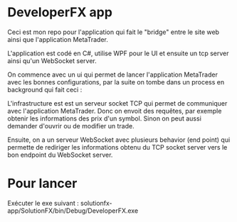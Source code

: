 # DeveloperFX app

Ceci est mon repo pour l'application qui fait le "bridge" entre le site web ainsi que l'application MetaTrader. 

L'application est codé en C#, utilise WPF pour le UI et ensuite un tcp server ainsi qu'un WebSocket server.

On commence avec un ui qui permet de lancer l'application MetaTrader avec les bonnes configurations, par la suite on tombe dans un process en background qui fait ceci : 

L'infrastructure est est un serveur socket TCP qui permet de communiquer avec l'application MetaTrader. Donc on envoit des requêtes, par exemple obtenir les informations des prix d'un symbol. Sinon on peut aussi demander d'ouvrir ou de modifier un trade.

Ensuite, on a un serveur WebSocket avec plusieurs behavior (end point) qui permette de rediriger les informations obtenu du TCP socket server vers le bon endpoint du WebSocket server.


# Pour lancer

Exécuter le exe suivant : solutionfx-app/SolutionFX/bin/Debug/DeveloperFX.exe
